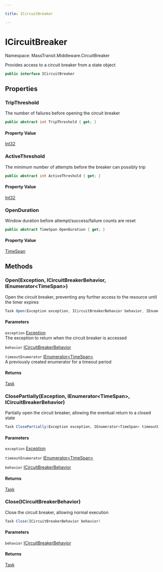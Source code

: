 ```yaml
---

title: ICircuitBreaker

---
```


# ICircuitBreaker

Namespace: MassTransit.Middleware.CircuitBreaker

Provides access to a circuit breaker from a state object

```csharp
public interface ICircuitBreaker
```

## Properties

### **TripThreshold**

The number of failures before opening the circuit breaker

```csharp
public abstract int TripThreshold { get; }
```

#### Property Value

[Int32](https://learn.microsoft.com/en-us/dotnet/api/system.int32)<br/>

### **ActiveThreshold**

The minimum number of attempts before the breaker can possibly trip

```csharp
public abstract int ActiveThreshold { get; }
```

#### Property Value

[Int32](https://learn.microsoft.com/en-us/dotnet/api/system.int32)<br/>

### **OpenDuration**

Window duration before attempt/success/failure counts are reset

```csharp
public abstract TimeSpan OpenDuration { get; }
```

#### Property Value

[TimeSpan](https://learn.microsoft.com/en-us/dotnet/api/system.timespan)<br/>

## Methods

### **Open(Exception, ICircuitBreakerBehavior, IEnumerator\<TimeSpan\>)**

Open the circuit breaker, preventing any further access to the resource until
 the timer expires

```csharp
Task Open(Exception exception, ICircuitBreakerBehavior behavior, IEnumerator<TimeSpan> timeoutEnumerator)
```

#### Parameters

`exception` [Exception](https://learn.microsoft.com/en-us/dotnet/api/system.exception)<br/>
The exception to return when the circuit breaker is accessed

`behavior` [ICircuitBreakerBehavior](../masstransit-middleware-circuitbreaker/icircuitbreakerbehavior)<br/>

`timeoutEnumerator` [IEnumerator\<TimeSpan\>](https://learn.microsoft.com/en-us/dotnet/api/system.collections.generic.ienumerator-1)<br/>
A previously created enumerator for a timeout period

#### Returns

[Task](https://learn.microsoft.com/en-us/dotnet/api/system.threading.tasks.task)<br/>

### **ClosePartially(Exception, IEnumerator\<TimeSpan\>, ICircuitBreakerBehavior)**

Partially open the circuit breaker, allowing the eventual return to a closed
 state

```csharp
Task ClosePartially(Exception exception, IEnumerator<TimeSpan> timeoutEnumerator, ICircuitBreakerBehavior behavior)
```

#### Parameters

`exception` [Exception](https://learn.microsoft.com/en-us/dotnet/api/system.exception)<br/>

`timeoutEnumerator` [IEnumerator\<TimeSpan\>](https://learn.microsoft.com/en-us/dotnet/api/system.collections.generic.ienumerator-1)<br/>

`behavior` [ICircuitBreakerBehavior](../masstransit-middleware-circuitbreaker/icircuitbreakerbehavior)<br/>

#### Returns

[Task](https://learn.microsoft.com/en-us/dotnet/api/system.threading.tasks.task)<br/>

### **Close(ICircuitBreakerBehavior)**

Close the circuit breaker, allowing normal execution

```csharp
Task Close(ICircuitBreakerBehavior behavior)
```

#### Parameters

`behavior` [ICircuitBreakerBehavior](../masstransit-middleware-circuitbreaker/icircuitbreakerbehavior)<br/>

#### Returns

[Task](https://learn.microsoft.com/en-us/dotnet/api/system.threading.tasks.task)<br/>
